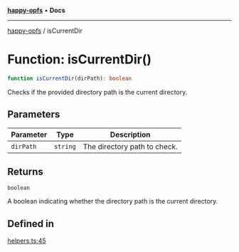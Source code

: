 [**happy-opfs**](../README.md) • **Docs**

***

[happy-opfs](../README.md) / isCurrentDir

# Function: isCurrentDir()

```ts
function isCurrentDir(dirPath): boolean
```

Checks if the provided directory path is the current directory.

## Parameters

| Parameter | Type | Description |
| ------ | ------ | ------ |
| `dirPath` | `string` | The directory path to check. |

## Returns

`boolean`

A boolean indicating whether the directory path is the current directory.

## Defined in

[helpers.ts:45](https://github.com/JiangJie/happy-opfs/blob/7cd01910b3abb83abc0f7edbbf013c47ae6a060f/src/fs/helpers.ts#L45)
